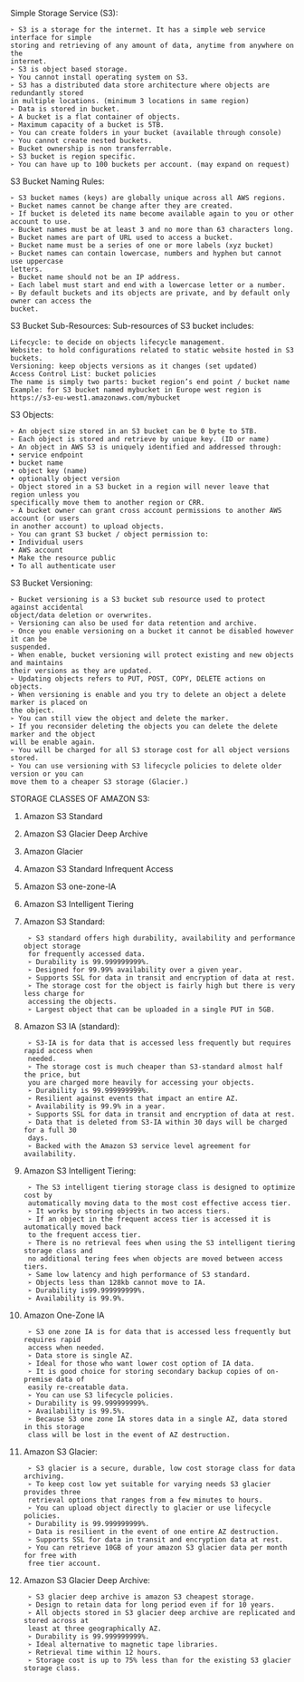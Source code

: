 Simple Storage Service (S3): 

    ➢ S3 is a storage for the internet. It has a simple web service interface for simple 
    storing and retrieving of any amount of data, anytime from anywhere on the 
    internet. 
    ➢ S3 is object based storage. 
    ➢ You cannot install operating system on S3. 
    ➢ S3 has a distributed data store architecture where objects are redundantly stored 
    in multiple locations. (minimum 3 locations in same region) 
    ➢ Data is stored in bucket. 
    ➢ A bucket is a flat container of objects. 
    ➢ Maximum capacity of a bucket is 5TB. 
    ➢ You can create folders in your bucket (available through console) 
    ➢ You cannot create nested buckets. 
    ➢ Bucket ownership is non transferrable. 
    ➢ S3 bucket is region specific. 
    ➢ You can have up to 100 buckets per account. (may expand on request) 

S3 Bucket Naming Rules: 

    ➢ S3 bucket names (keys) are globally unique across all AWS regions. 
    ➢ Bucket names cannot be change after they are created. 
    ➢ If bucket is deleted its name become available again to you or other account to use. 
    ➢ Bucket names must be at least 3 and no more than 63 characters long. 
    ➢ Bucket names are part of URL used to access a bucket. 
    ➢ Bucket name must be a series of one or more labels (xyz bucket) 
    ➢ Bucket names can contain lowercase, numbers and hyphen but cannot use uppercase 
    letters. 
    ➢ Bucket name should not be an IP address. 
    ➢ Each label must start and end with a lowercase letter or a number. 
    ➢ By default buckets and its objects are private, and by default only owner can access the 
    bucket. 

S3 Bucket Sub-Resources: 
Sub-resources of S3 bucket includes: 

    Lifecycle: to decide on objects lifecycle management. 
    Website: to hold configurations related to static website hosted in S3 buckets. 
    Versioning: keep objects versions as it changes (set updated) 
    Access Control List: bucket policies 
    The name is simply two parts: bucket region’s end point / bucket name 
    Example: for S3 bucket named mybucket in Europe west region is 
    https://s3-eu-west1.amazonaws.com/mybucket 
    
  S3 Objects: 
  
    ➢ An object size stored in an S3 bucket can be 0 byte to 5TB. 
    ➢ Each object is stored and retrieve by unique key. (ID or name) 
    ➢ An object in AWS S3 is uniquely identified and addressed through: 
    • service endpoint 
    • bucket name 
    • object key (name) 
    • optionally object version 
    ➢ Object stored in a S3 bucket in a region will never leave that region unless you 
    specifically move them to another region or CRR. 
    ➢ A bucket owner can grant cross account permissions to another AWS account (or users 
    in another account) to upload objects. 
    ➢ You can grant S3 bucket / object permission to: 
    • Individual users 
    • AWS account 
    • Make the resource public 
    • To all authenticate user 

S3 Bucket Versioning: 

    ➢ Bucket versioning is a S3 bucket sub resource used to protect against accidental 
    object/data deletion or overwrites. 
    ➢ Versioning can also be used for data retention and archive. 
    ➢ Once you enable versioning on a bucket it cannot be disabled however it can be 
    suspended. 
    ➢ When enable, bucket versioning will protect existing and new objects and maintains 
    their versions as they are updated. 
    ➢ Updating objects refers to PUT, POST, COPY, DELETE actions on objects. 
    ➢ When versioning is enable and you try to delete an object a delete marker is placed on 
    the object. 
    ➢ You can still view the object and delete the marker. 
    ➢ If you reconsider deleting the objects you can delete the delete marker and the object 
    will be enable again. 
    ➢ You will be charged for all S3 storage cost for all object versions stored. 
    ➢ You can use versioning with S3 lifecycle policies to delete older version or you can 
    move them to a cheaper S3 storage (Glacier.) 
    


STORAGE CLASSES OF AMAZON S3: 

1. Amazon S3 Standard 
2. Amazon S3 Glacier Deep Archive 
3. Amazon Glacier 
4. Amazon S3 Standard Infrequent Access 
5. Amazon S3 one-zone-IA 
6. Amazon S3 Intelligent Tiering 


1. Amazon S3 Standard:
   
        ➢ S3 standard offers high durability, availability and performance object storage 
        for frequently accessed data. 
        ➢ Durability is 99.999999999%. 
        ➢ Designed for 99.99% availability over a given year. 
        ➢ Supports SSL for data in transit and encryption of data at rest. 
        ➢ The storage cost for the object is fairly high but there is very less charge for 
        accessing the objects. 
        ➢ Largest object that can be uploaded in a single PUT in 5GB. 

2. Amazon S3 IA (standard):
   
        ➢ S3-IA is for data that is accessed less frequently but requires rapid access when 
        needed. 
        ➢ The storage cost is much cheaper than S3-standard almost half the price, but 
        you are charged more heavily for accessing your objects. 
        ➢ Durability is 99.999999999%. 
        ➢ Resilient against events that impact an entire AZ. 
        ➢ Availability is 99.9% in a year. 
        ➢ Supports SSL for data in transit and encryption of data at rest. 
        ➢ Data that is deleted from S3-IA within 30 days will be charged for a full 30 
        days. 
        ➢ Backed with the Amazon S3 service level agreement for availability. 

3. Amazon S3 Intelligent Tiering:

        ➢ The S3 intelligent tiering storage class is designed to optimize cost by 
        automatically moving data to the most cost effective access tier. 
        ➢ It works by storing objects in two access tiers. 
        ➢ If an object in the frequent access tier is accessed it is automatically moved back 
        to the frequent access tier. 
        ➢ There is no retrieval fees when using the S3 intelligent tiering storage class and 
        no additional tering fees when objects are moved between access tiers. 
        ➢ Same low latency and high performance of S3 standard. 
        ➢ Objects less than 128kb cannot move to IA. 
        ➢ Durability is99.999999999%. 
        ➢ Availability is 99.9%. 

4. Amazon One-Zone IA
   
        ➢ S3 one zone IA is for data that is accessed less frequently but requires rapid 
        access when needed. 
        ➢ Data store is single AZ. 
        ➢ Ideal for those who want lower cost option of IA data. 
        ➢ It is good choice for storing secondary backup copies of on-premise data of 
        easily re-creatable data. 
        ➢ You can use S3 lifecycle policies. 
        ➢ Durability is 99.999999999%. 
        ➢ Availability is 99.5%. 
        ➢ Because S3 one zone IA stores data in a single AZ, data stored in this storage 
        class will be lost in the event of AZ destruction. 

5. Amazon S3 Glacier:
   
        ➢ S3 glacier is a secure, durable, low cost storage class for data archiving. 
        ➢ To keep cost low yet suitable for varying needs S3 glacier provides three 
        retrieval options that ranges from a few minutes to hours. 
        ➢ You can upload object directly to glacier or use lifecycle policies. 
        ➢ Durability is 99.999999999%. 
        ➢ Data is resilient in the event of one entire AZ destruction. 
        ➢ Supports SSL for data in transit and encryption data at rest. 
        ➢ You can retrieve 10GB of your amazon S3 glacier data per month for free with 
        free tier account. 

9. Amazon S3 Glacier Deep Archive:
    
        ➢ S3 glacier deep archive is amazon S3 cheapest storage. 
        ➢ Design to retain data for long period even if for 10 years. 
        ➢ All objects stored in S3 glacier deep archive are replicated and stored across at 
        least at three geographically AZ. 
        ➢ Durability is 99.999999999%. 
        ➢ Ideal alternative to magnetic tape libraries. 
        ➢ Retrieval time within 12 hours. 
        ➢ Storage cost is up to 75% less than for the existing S3 glacier storage class.
